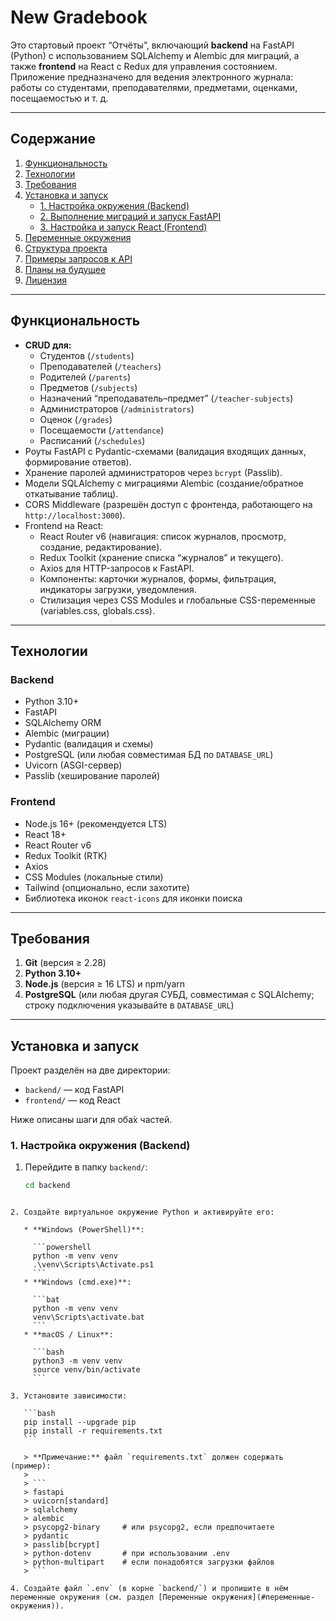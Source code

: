 # New Gradebook

Это стартовый проект “Отчёты”, включающий **backend** на FastAPI (Python) с использованием SQLAlchemy и Alembic для миграций, а также **frontend** на React с Redux для управления состоянием. Приложение предназначено для ведения электронного журнала: работы со студентами, преподавателями, предметами, оценками, посещаемостью и т. д.

---

## Содержание

1. [Функциональность](#функциональность)  
2. [Технологии](#технологии)  
3. [Требования](#требования)  
4. [Установка и запуск](#установка-и-запуск)  
   - [1. Настройка окружения (Backend)](#1-настройка-окружения-backend)  
   - [2. Выполнение миграций и запуск FastAPI](#2-выполнение-миграций-и-запуск-fastapi)  
   - [3. Настройка и запуск React (Frontend)](#3-настройка-и-запуск-react-frontend)  
5. [Переменные окружения](#переменные-окружения)  
6. [Структура проекта](#структура-проекта)  
7. [Примеры запросов к API](#примеры-запросов-к-api)  
8. [Планы на будущее](#планы-на-будущее)  
9. [Лицензия](#лицензия)

---

## Функциональность

- **CRUD для:**
  - Студентов (`/students`)
  - Преподавателей (`/teachers`)
  - Родителей (`/parents`)
  - Предметов (`/subjects`)
  - Назначений “преподаватель–предмет” (`/teacher-subjects`)
  - Администраторов (`/administrators`)
  - Оценок (`/grades`)
  - Посещаемости (`/attendance`)
  - Расписаний (`/schedules`)
- Роуты FastAPI с Pydantic-схемами (валидация входящих данных, формирование ответов).
- Хранение паролей администраторов через `bcrypt` (Passlib).
- Модели SQLAlchemy с миграциями Alembic (создание/обратное откатывание таблиц).
- CORS Middleware (разрешён доступ с фронтенда, работающего на `http://localhost:3000`).
- Frontend на React:
  - React Router v6 (навигация: список журналов, просмотр, создание, редактирование).
  - Redux Toolkit (хранение списка “журналов” и текущего).
  - Axios для HTTP-запросов к FastAPI.
  - Компоненты: карточки журналов, формы, фильтрация, индикаторы загрузки, уведомления.
  - Стилизация через CSS Modules и глобальные CSS-переменные (variables.css, globals.css).

---

## Технологии

### Backend

- Python 3.10+  
- FastAPI  
- SQLAlchemy ORM  
- Alembic (миграции)  
- Pydantic (валидация и схемы)  
- PostgreSQL (или любая совместимая БД по `DATABASE_URL`)  
- Uvicorn (ASGI-сервер)  
- Passlib (хеширование паролей)

### Frontend

- Node.js 16+ (рекомендуется LTS)  
- React 18+  
- React Router v6  
- Redux Toolkit (RTK)  
- Axios  
- CSS Modules (локальные стили)  
- Tailwind (опционально, если захотите)  
- Библиотека иконок `react-icons` для иконки поиска

---

## Требования

1. **Git** (версия ≥ 2.28)  
2. **Python 3.10+**  
3. **Node.js** (версия ≥ 16 LTS) и npm/yarn  
4. **PostgreSQL** (или любая другая СУБД, совместимая с SQLAlchemy; строку подключения указывайте в `DATABASE_URL`)  

---

## Установка и запуск

Проект разделён на две директории:  
- `backend/` — код FastAPI  
- `frontend/` — код React 

Ниже описаны шаги для оба́х частей.

### 1. Настройка окружения (Backend)

1. Перейдите в папку `backend/`:
   ```bash
   cd backend
````

2. Создайте виртуальное окружение Python и активируйте его:

   * **Windows (PowerShell)**:

     ```powershell
     python -m venv venv
     .\venv\Scripts\Activate.ps1
     ```
   * **Windows (cmd.exe)**:

     ```bat
     python -m venv venv
     venv\Scripts\activate.bat
     ```
   * **macOS / Linux**:

     ```bash
     python3 -m venv venv
     source venv/bin/activate
     ```

3. Установите зависимости:

   ```bash
   pip install --upgrade pip
   pip install -r requirements.txt
   ```

   > **Примечание:** файл `requirements.txt` должен содержать (пример):
   >
   > ```
   > fastapi
   > uvicorn[standard]
   > sqlalchemy
   > alembic
   > psycopg2-binary     # или psycopg2, если предпочитаете
   > pydantic
   > passlib[bcrypt]
   > python-dotenv       # при использовании .env
   > python-multipart    # если понадобятся загрузки файлов
   > ```

4. Создайте файл `.env` (в корне `backend/`) и пропишите в нём переменные окружения (см. раздел [Переменные окружения](#переменные-окружения)).


